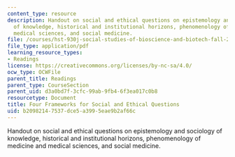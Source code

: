 ```yaml
---
content_type: resource
description: Handout on social and ethical questions on epistemology and sociology
  of knowledge, historical and institutional horizons, phenomenology of medicine and
  medical sciences, and social medicine.
file: /courses/hst-930j-social-studies-of-bioscience-and-biotech-fall-2005/b20982147537dce5a3995eae9b2af66c_4_frames.pdf
file_type: application/pdf
learning_resource_types:
- Readings
license: https://creativecommons.org/licenses/by-nc-sa/4.0/
ocw_type: OCWFile
parent_title: Readings
parent_type: CourseSection
parent_uid: d3a0bd7f-3cfc-99ab-9fb4-6f3ea017c0b8
resourcetype: Document
title: Four Frameworks for Social and Ethical Questions
uid: b2098214-7537-dce5-a399-5eae9b2af66c
---
```

Handout on social and ethical questions on epistemology and sociology of knowledge, historical and institutional horizons, phenomenology of medicine and medical sciences, and social medicine.